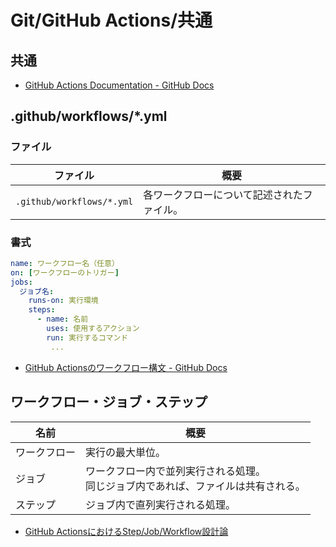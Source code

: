 # Git/GitHub Actions/共通

## 共通

- [GitHub Actions Documentation - GitHub Docs](https://docs.github.com/en/actions)

## .github/workflows/*.yml

### ファイル

| ファイル                  | 概要                                       |
| ------------------------- | ------------------------------------------ |
| `.github/workflows/*.yml` | 各ワークフローについて記述されたファイル。 |

### 書式

```yml
name: ワークフロー名（任意）
on: [ワークフローのトリガー]
jobs:
  ジョブ名:
    runs-on: 実行環境
    steps:
      - name: 名前
        uses: 使用するアクション
        run: 実行するコマンド
         ...
```

- [GitHub Actionsのワークフロー構文 - GitHub Docs](https://docs.github.com/ja/actions/using-workflows/workflow-syntax-for-github-actions)

## ワークフロー・ジョブ・ステップ

| 名前         | 概要                                                         |
| ------------ | ------------------------------------------------------------ |
| ワークフロー | 実行の最大単位。                                             |
| ジョブ       | ワークフロー内で並列実行される処理。<br />同じジョブ内であれば、ファイルは共有される。 |
| ステップ     | ジョブ内で直列実行される処理。                               |

- [GitHub ActionsにおけるStep/Job/Workflow設計論](https://zenn.dev/hsaki/articles/github-actions-component)
